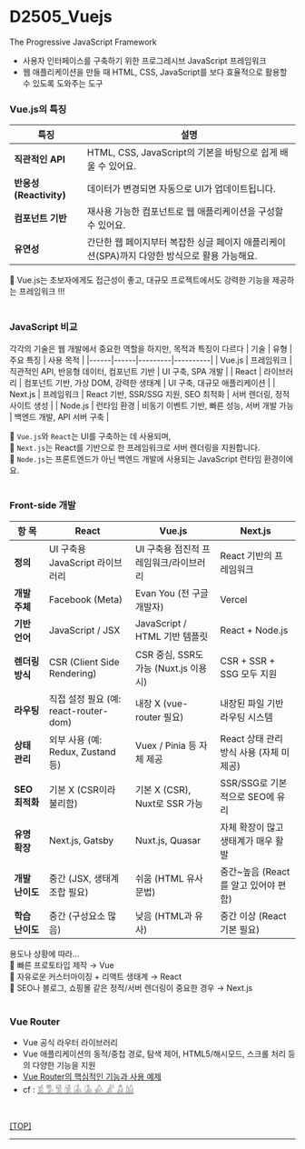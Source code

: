 # D2505_Vuejs
The Progressive JavaScript Framework

- 사용자 인터페이스를 구축하기 위한 프로그레시브 JavaScript 프레임워크 <br/>
- 웹 애플리케이션을 만들 때 HTML, CSS, JavaScript를 보다 효율적으로 활용할 수 있도록 도와주는 도구 <br/>

### Vue.js의 특징

| 특징  | 설명   |
|------|--------|
| **직관적인 API**        | HTML, CSS, JavaScript의 기본을 바탕으로 쉽게 배울 수 있어요.  |
| **반응성(Reactivity)** | 데이터가 변경되면 자동으로 UI가 업데이트됩니다.                |
| **컴포넌트 기반**       | 재사용 가능한 컴포넌트로 웹 애플리케이션을 구성할 수 있어요.     |
| **유연성**             | 간단한 웹 페이지부터 복잡한 싱글 페이지 애플리케이션(SPA)까지 다양한 방식으로 활용 가능해요.  |

🚀 Vue.js는 초보자에게도 접근성이 좋고, 대규모 프로젝트에서도 강력한 기능을 제공하는 프레임워크 !!! <br/>
<br/>

### JavaScript 비교
각각의 기술은 웹 개발에서 중요한 역할을 하지만, 목적과 특징이 다르다
| 기술 | 유형 | 주요 특징 | 사용 목적 | 
|------|------|---------|----------|
| Vue.js | 프레임워크 | 직관적인 API, 반응형 데이터, 컴포넌트 기반 | UI 구축, SPA 개발 | 
| React | 라이브러리 | 컴포넌트 기반, 가상 DOM, 강력한 생태계 | UI 구축, 대규모 애플리케이션 | 
| Next.js | 프레임워크 | React 기반, SSR/SSG 지원, SEO 최적화 | 서버 렌더링, 정적 사이트 생성 | 
| Node.js | 런타임 환경 | 비동기 이벤트 기반, 빠른 성능, 서버 개발 가능 | 백엔드 개발, API 서버 구축 | 

🚀 `Vue.js`와 `React`는 UI를 구축하는 데 사용되며, <br/>
🚀 `Next.js`는 React를 기반으로 한 프레임워크로 서버 렌더링을 지원합니다. <br/>
🚀 `Node.js`는 프론트엔드가 아닌 백엔드 개발에 사용되는 JavaScript 런타임 환경이에요. <br/>
<br/>

### Front-side 개발

| 항  목 | React | Vue.js | Next.js |
|-------|-------|--------|---------|
| **정의** | UI 구축용 JavaScript 라이브러리 | UI 구축용 점진적 프레임워크/라이브러리 | React 기반의 프레임워크 |
| **개발 주체** | Facebook (Meta) | Evan You (전 구글 개발자) | Vercel |
| **기반 언어** | JavaScript / JSX | JavaScript / HTML 기반 템플릿 | React + Node.js |
| **렌더링 방식** | CSR (Client Side Rendering) | CSR 중심, SSR도 가능 (Nuxt.js 이용 시) | CSR + SSR + SSG 모두 지원 |
| **라우팅** | 직접 설정 필요 (예: react-router-dom) | 내장 X (vue-router 필요) | 내장된 파일 기반 라우팅 시스템 |
| **상태 관리** | 외부 사용 (예: Redux, Zustand 등) | Vuex / Pinia 등 자체 제공 | React 상태 관리 방식 사용 (자체 미제공) |
| **SEO 최적화** | 기본 X (CSR이라 불리함) | 기본 X (CSR), Nuxt로 SSR 가능 | SSR/SSG로 기본적으로 SEO에 유리 |
| **유명 확장** | Next.js, Gatsby | Nuxt.js, Quasar | 자체 확장이 많고 생태계가 매우 활발 |
| **개발 난이도** | 중간 (JSX, 생태계 조합 필요) | 쉬움 (HTML 유사 문법) | 중간~높음 (React를 알고 있어야 편함) |
| **학습 난이도** | 중간 (구성요소 많음) | 낮음 (HTML과 유사) | 중간 이상 (React 기본 필요) |

용도나 상황에 따라... <br/>
🚀 빠른 프로토타입 제작 → Vue <br/>
🚀 자유로운 커스터마이징 + 리액트 생태계 → React <br/>
🚀 SEO나 블로그, 쇼핑몰 같은 정적/서버 렌더링이 중요한 경우 → Next.js <br/>
<br/>

### Vue Router
- Vue 공식 라우터 라이브러리
- Vue 애플리케이션의 동적/중첩 경로, 탐색 제어, HTML5/해시모드, 스크롤 처리 등의 다양한 기능을 지원
- [Vue Router의 핵심적인 기능과 사용 예제](./vue_router/) 
- cf : [𓀃 𓀄 𓀅 𓀆 𓀇 𓀈 𓀉 𓀊 𓀋 𓀌](https://www.heropy.dev/p/2Hstmu) 
<br/>

[[TOP]](#d2505_vuejs)

---
